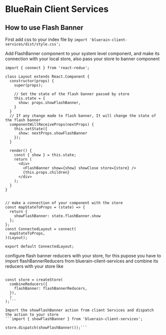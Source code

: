 # BlueRain Client Services


## How to use Flash Banner
First add css to your index file by
```import 'bluerain-client-services/dist/style.css';```

Add FlashBanner component to your system level component, and make its connection with your local store, also pass your store to banner component
```import { FlashBanner } from 'bluerain-client-services';
import { connect } from 'react-redux';

class Layout extends React.Component {
  constructor(props) {
    super(props);

    // Set the state of the flash banner passed by store
    this.state = {
      show: props.showFlashBanner,
    }
  }
  // If any change made to flash banner, It will change the state of the flash banner
  componentWillReceiveProps(nextProps) {
    this.setState({
      show: nextProps.showFlashBanner
    });
  }

  render() {
    const { show } = this.state;
    return (
      <div>
        <FlashBanner show={show} showClose store={store} />
        {this.props.children}
      </div>
    );
  }
}


// make a connection of your component with the store
const mapStateToProps = (state) => {
  return {
    showFlashBanner: state.flashBanner.show
  };
};
const ConnectedLayout = connect(
  mapStateToProps,
)(Layout);

export default ConnectedLayout;
```

configure flash banner reducers with your store, for this pupose you have to import flashBannerReducers from bluerain-client-services and combine its reducers with your store like

```import { flashBannerReducers } from 'bluerain-client-services';

const store = createStore(
  combineReducers({
    flashBanner: flashBannerReducers,
  }),
  )
);```

Import the showFlashBanner action from client Services and dispatch the action to your store
```import { showFlashBanner } from 'bluerain-client-services';

store.dispatch(showFlashBanner());```
